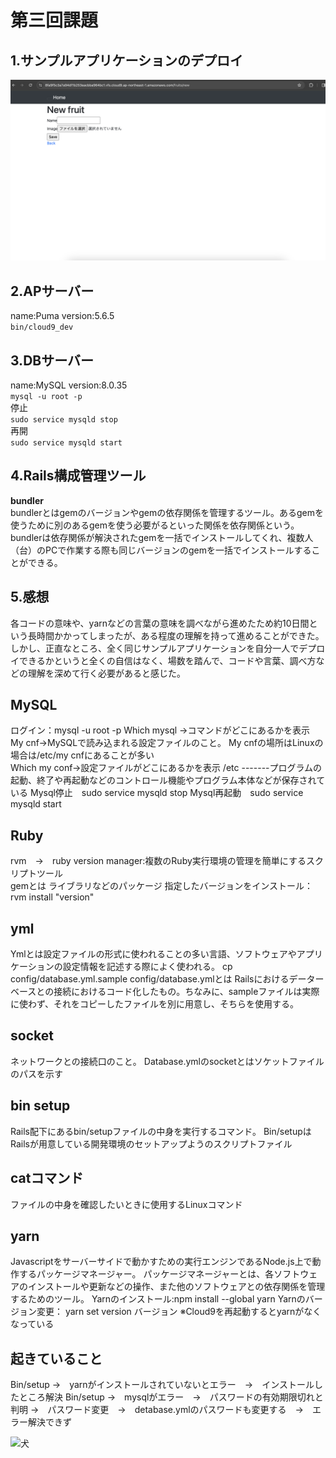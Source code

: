 
# 第三回課題
## 1.サンプルアプリケーションのデプロイ  
![デプロイ](img/lecture03-1.png)
## 2.APサーバー
name:Puma version:5.6.5  
```bin/cloud9_dev```
## 3.DBサーバー  
name:MySQL version:8.0.35  
```mysql -u root -p```  
停止  
```sudo service mysqld stop```  
再開  
```sudo service mysqld start```  
## 4.Rails構成管理ツール
**bundler**  
bundlerとはgemのバージョンやgemの依存関係を管理するツール。あるgemを使うために別のあるgemを使う必要がるといった関係を依存関係という。bundlerは依存関係が解決されたgemを一括でインストールしてくれ、複数人（台）のPCで作業する際も同じバージョンのgemを一括でインストールすることができる。
## 5.感想
各コードの意味や、yarnなどの言葉の意味を調べながら進めたため約10日間という長時間かかってしまったが、ある程度の理解を持って進めることができた。しかし、正直なところ、全く同じサンプルアプリケーションを自分一人でデプロイできるかというと全くの自信はなく、場数を踏んで、コードや言葉、調べ方などの理解を深めて行く必要があると感じた。

## MySQL
ログイン：mysql -u root -p
Which mysql →コマンドがどこにあるかを表示  
My cnf→MySQLで読み込まれる設定ファイルのこと。
My cnfの場所はLinuxの場合は/etc/my cnfにあることが多い  
Which my conf→設定ファイルがどこにあるかを表示
/etc -------プログラムの起動、終了や再起動などのコントロール機能やプログラム本体などが保存されている
Mysql停止　sudo service mysqld stop
Mysql再起動　sudo service mysqld start

## Ruby
rvm　→　ruby version manager:複数のRuby実行環境の管理を簡単にするスクリプトツール  
gemとは
ライブラリなどのパッケージ
指定したバージョンをインストール：rvm install "version"

## yml  
Ymlとは設定ファイルの形式に使われることの多い言語、ソフトウェアやアプリケーションの設定情報を記述する際によく使われる。
cp config/database.yml.sample config/database.ymlとは
Railsにおけるデーターベースとの接続におけるコード化したもの。ちなみに、sampleファイルは実際に使わず、それをコピーしたファイルを別に用意し、そちらを使用する。　　

## socket  
ネットワークとの接続口のこと。
Database.ymlのsocketとはソケットファイルのパスを示す

## bin setup
Rails配下にあるbin/setupファイルの中身を実行するコマンド。
Bin/setupはRailsが用意している開発環境のセットアップようのスクリプトファイル

## catコマンド
ファイルの中身を確認したいときに使用するLinuxコマンド

## yarn
Javascriptをサーバーサイドで動かすための実行エンジンであるNode.js上で動作するパッケージマネージャー。
パッケージマネージャーとは、各ソフトウェアのインストールや更新などの操作、また他のソフトウェアとの依存関係を管理するためのツール。
Yarnのインストール:npm install --global yarn
Yarnのバージョン変更： yarn set version バージョン
※Cloud9を再起動するとyarnがなくなっている

## 起きていること		
Bin/setup →　yarnがインストールされていないとエラー　→　インストールしたところ解決
Bin/setup →　mysqlがエラー　→　パスワードの有効期限切れと判明 →　パスワード変更　→　detabase.ymlのパスワードも変更する　→　エラー解決できず

![犬](20231227-1334_ec676204ee36533204e01db450e0265e.png)
